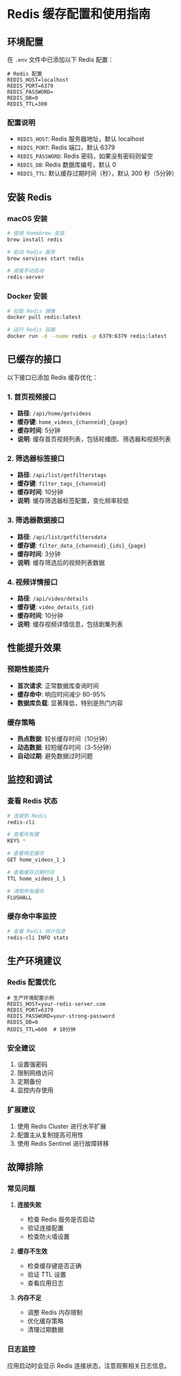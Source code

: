 # Redis 缓存配置和使用指南

## 环境配置

在 `.env` 文件中已添加以下 Redis 配置：

```env
# Redis 配置
REDIS_HOST=localhost
REDIS_PORT=6379
REDIS_PASSWORD=
REDIS_DB=0
REDIS_TTL=300
```

### 配置说明

- `REDIS_HOST`: Redis 服务器地址，默认 localhost
- `REDIS_PORT`: Redis 端口，默认 6379
- `REDIS_PASSWORD`: Redis 密码，如果没有密码则留空
- `REDIS_DB`: Redis 数据库编号，默认 0
- `REDIS_TTL`: 默认缓存过期时间（秒），默认 300 秒（5分钟）

## 安装 Redis

### macOS 安装
```bash
# 使用 Homebrew 安装
brew install redis

# 启动 Redis 服务
brew services start redis

# 或者手动启动
redis-server
```

### Docker 安装
```bash
# 拉取 Redis 镜像
docker pull redis:latest

# 运行 Redis 容器
docker run -d --name redis -p 6379:6379 redis:latest
```

## 已缓存的接口

以下接口已添加 Redis 缓存优化：

### 1. 首页视频接口
- **路径**: `/api/home/getvideos`
- **缓存键**: `home_videos_{channeid}_{page}`
- **缓存时间**: 5分钟
- **说明**: 缓存首页视频列表，包括轮播图、筛选器和视频列表

### 2. 筛选器标签接口
- **路径**: `/api/list/getfilterstags`
- **缓存键**: `filter_tags_{channeid}`
- **缓存时间**: 10分钟
- **说明**: 缓存筛选器标签配置，变化频率较低

### 3. 筛选器数据接口
- **路径**: `/api/list/getfiltersdata`
- **缓存键**: `filter_data_{channeid}_{ids}_{page}`
- **缓存时间**: 3分钟
- **说明**: 缓存筛选后的视频列表数据

### 4. 视频详情接口
- **路径**: `/api/video/details`
- **缓存键**: `video_details_{id}`
- **缓存时间**: 10分钟
- **说明**: 缓存视频详情信息，包括剧集列表

## 性能提升效果

### 预期性能提升
- **首次请求**: 正常数据库查询时间
- **缓存命中**: 响应时间减少 80-95%
- **数据库负载**: 显著降低，特别是热门内容

### 缓存策略
- **热点数据**: 较长缓存时间（10分钟）
- **动态数据**: 较短缓存时间（3-5分钟）
- **自动过期**: 避免数据过时问题

## 监控和调试

### 查看 Redis 状态
```bash
# 连接到 Redis
redis-cli

# 查看所有键
KEYS *

# 查看特定缓存
GET home_videos_1_1

# 查看缓存过期时间
TTL home_videos_1_1

# 清除所有缓存
FLUSHALL
```

### 缓存命中率监控
```bash
# 查看 Redis 统计信息
redis-cli INFO stats
```

## 生产环境建议

### Redis 配置优化
```env
# 生产环境配置示例
REDIS_HOST=your-redis-server.com
REDIS_PORT=6379
REDIS_PASSWORD=your-strong-password
REDIS_DB=0
REDIS_TTL=600  # 10分钟
```

### 安全建议
1. 设置强密码
2. 限制网络访问
3. 定期备份
4. 监控内存使用

### 扩展建议
1. 使用 Redis Cluster 进行水平扩展
2. 配置主从复制提高可用性
3. 使用 Redis Sentinel 进行故障转移

## 故障排除

### 常见问题

1. **连接失败**
   - 检查 Redis 服务是否启动
   - 验证连接配置
   - 检查防火墙设置

2. **缓存不生效**
   - 检查缓存键是否正确
   - 验证 TTL 设置
   - 查看应用日志

3. **内存不足**
   - 调整 Redis 内存限制
   - 优化缓存策略
   - 清理过期数据

### 日志监控
应用启动时会显示 Redis 连接状态，注意观察相关日志信息。